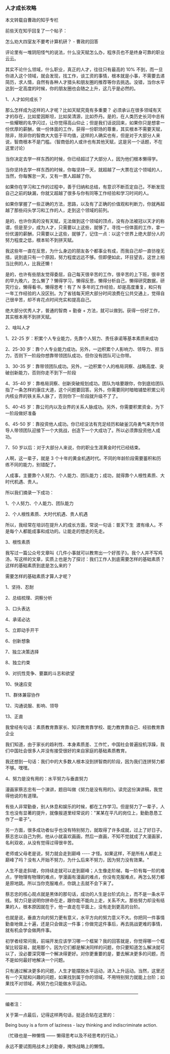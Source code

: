 ### 人才成长攻略

本文转载自曹政的知乎专栏

前些天在知乎回复了一个帖子：

怎么劝大四室友不要考计算机研？ - 曹政的回答

评论里有一堆阴阳怪气的说法，什么没天赋怎么办，程序员也不是终身可靠的职业云云。

其实不论什么领域，什么职业，真正的人才，往往只有最高的 10% 不到，而一旦你进入这个领域，就会发现，找工作，谈工资的事情，根本就是小事，不需要去递简历，求人情，自然有各种人才猎头和朋友圈的推荐等你去挑选。没错，当你水平达到一定高度的时候，你的朋友圈也会随之上升，这几乎是必然的。

1、人才如何成长？

那么怎样成为这样的人才呢？比如天赋究竟有多重要？ 必须承认在很多领域有天才的存在，比如爱因斯坦，比如吴清源，比如乔丹。是的，在人类历史长河中总有一些耀眼的名字闪过，让你觉得高山仰止；但是我们话说回来，如果你只是想拿一份优厚的薪酬，做一份体面的工作，获得一份职场的尊重，其实根本不需要天赋，除非，除非你的智商大大低于平均值，这样的人确实也有，但是对于大部分人来说，智商根本不是门槛。（智商低的人或许也有其他天赋，这是另一个话题，不在这里讨论）

当你决定去学一样东西的时候，你已经超过了大部分人，因为他们根本懒得学。

当你坚持去学一样东西的时候，你每坚持一天，就超越了一大票在这个领域的人，当然，你每懈怠一天，又有一票人超越了你。

如果你在学习和工作的过程中，善于归纳和总结，有意识不断否定自己，不断发现自己之前的缺漏，你就又超越了很多与你有同等工作经验和学习时间的人。

如果你掌握了一些正确的方法，思路，以及有了正确的价值观和判断力，你就再超越了那些闷头学习和工作的人，走到这个领域的前列。

是的，也许你真的没有天赋，无法做到这个领域的顶点，没有办法被冠以天才的称谓，但是至少，成为人才，只需要以上这些，就够了。寻找一份体面的工作，拿一份优渥的薪酬，只需要以上这些，就够了，记住一点：以这个世界上绝大部分人的努力程度之低，根本轮不到拼天赋。

我这些年一直在反思，为什么身边的朋友各个都事业有成，而我自己却一直彷徨无措，说到底只有一个原因，努力程度远远不够。但即便如此，环目望去，这世上相当比例的人，比我还懒！

是的，也许有些朋友觉得委屈，自己每天很辛苦的工作，很辛苦的上下班，很辛苦的早九晚六，怎么懒了？懒得学习，懒得反思，懒得分析自己，懒得研究数据，研究行业，懒得看书，懒得思考！有了 N 多年的工作经验，却是高度重复，和只有一年工作经验的人没区别。为了省钱每天把大部分时间浪费在公共交通上，觉得自己很辛苦，却不肯花点时间充实和提高自己。

绝大部分优秀人才，普通的智商 + 勤奋 + 方法，就可以做到。获得一份好工作，其实根本用不到拼天赋。

2、啥叫人才

1、22-25 岁：积累个人专业能力，先靠个人努力、责任承诺等基本素质来成功

2、25-30 岁：靠个人专业能力成功。另外，一边积累个人影响力、领导力、担当力，否则下一阶段你想靠带领团队成功，但你没有团队可让你带。

3、30-35 岁：靠带领团队成功。另外，一边积累个人的格局洞察、战略高度、突破创新能力，否则你走不到下一阶段

4、35-40 岁：靠格局洞察、创新突破规划成功。团队为啥要跟你，你到底给团队指了一条怎样的康庄大道，这个问题要回答。另外，你需要同时暗暗铺垫积累公司内核业界的铁关系人脉了，否则你下一阶段就升级不了了。

5、40-45 岁：靠公司内以及业界的关系人脉成功。另外，你需要积累资金，为下一阶段做好准备

6、45-50 岁：靠投资他人成功。你已经没法有充足经历和破釜沉舟勇气来充作领导人带领团队迎接下一个大挑战，创造下一个大成功了。所以必须靠投资他人成功。

7、50 岁以后：对于大部分人来说，你的职业生涯黄金时代已经结束。



人啊，这一辈子，就是 3 个十年的黄金机遇时代。不同的年龄阶段需要蓄积和历练不同的能力，别错配了。

人成事，主要靠个人努力、个人能力、团队能力；成功，就得靠个人根性素质、大时代机遇、贵人。

所以我们摘录一下成功：

1、个人努力、个人能力、团队能力

2、个人根性素质、大时代机遇、贵人机遇

所以，我经常在培训在提升人的成长方面，常说一句话：普天下生  渡有缘人。不是每个人都能成事和成功的。让能走的想走的先走。

3、根性素质

我写过一篇公众号文章叫《几件小事就可以教育出一个好孩子》。我个人并不写鸡汤，写这样的文章，实质上也是为了探讨：我们工作人到底需要怎样的基础素质？这样的基础素质到底是怎么来的？

需要怎样的基础素质才算人才呢？

1、坚持、忍耐

2、总结梳理、洞察分析

3、口头表达

4、承诺必达

5、立即动手开干

6、创新想象

7、独立决策选择

8、独立约束

9、对抗性竞争、要赢的斗志和欲望

10、快速应变

11、群体兼容协作

12、沟通说服、影响、领导

13、正直

我曾经有句话：素质教育靠家长、知识教育靠学校、能力教育靠自己、经验教育靠企业

我们知道，由于家长的趋利性、本身素质差、工作忙，中国社会普遍投机浮躁，我们中国社会很多人并没有接受很好的来自家庭的基础素质教育。

我还想到一句话：我们中的大多数人根本没到拼智商的阶段，因为我们连拼努力都不够。嘿嘿。

4、努力是没有用的：水平努力与垂直努力

漫画家蔡志忠有一个演讲，题目叫做《努力是没有用的》。读完这份演讲稿，我觉得他说的有道理。

有些人非常勤奋，别人休息和娱乐的时候，都在工作学习。但是努力了一辈子，人生也没有显著的提升，就像报道里经常说的："某某在平凡的岗位上，勤勤恳恳工作了一辈子"。

另一方面，很多成功者似乎也没有特别努力，就取得了许多成就，过上了好日子。蔡志忠以自己为例，他从小就喜欢画画，然后一直画，不知不觉就成了大漫画家，名利双收，从没有觉得过得很辛苦。

老师或父母老是说，努力就会走到巅峰 ---- 才怪。如果这样，不是所有人都走上巅峰了吗？没有人开始不努力，为什么后来不努力，因为努力没有效果。"

人生不是走斜坡，你持续走就可以走到巅峰；人生像走阶梯，每一阶有每一阶的难点，学物理有物理的难点，学漫画有漫画的难点，你没有克服难点，再怎么努力都是原地跳。所以当你克服难点，你跳上去就不会下来了。

蔡志忠的核心观点就是黑体的那句话，成功的人生是台阶式向上，而不是一条水平线。努力只是说明你拼命在走，跟你能不能向上走，关系不大。那些努力却没有结果的人，根本原因就在于，他一直走在平面上，没有走到更高的台阶。

也就是说，垂直方向的努力更有意义，水平方向的努力意义不大。你把同一件事情勤奋地做上十遍，还是只会做这一件事；你做完这件事后，再去挑战更难的事情，就有机会学会做两件事。

初学者经常问我，前端开发应该学习哪一个框架？我的回答就是，你觉得哪一个框架比较容易，就用那个。因为它们都是解决同样的问题，你只要知道怎么解决就可以了，没必要深究哪一个解决得更好。对你更重要的是，要去解决更多的问题，而不是如何最好地解决一个问题。

只有通过解决更多的问题，人生才能摆脱水平运动，进入上升运动。当然，这里还有一个天赋和兴趣的问题，如果找到属于你的领域，不用特别努力就能上台阶；如果找不对领域，再努力也只能做水平运动。

——————————————————————————————

编者注：

关于第一点最后，记得这样两句话，挺适合贴在这里的：

Being busy is a form of laziness - lazy thinking and indiscriminate action. 

（忙碌也是一种懒惰 —— 懒得思考以及不经思考的行动。）

永远不要试图用战术上的勤奋，掩饰战略上的懒惰。